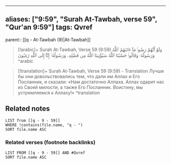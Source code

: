 
---
aliases: ["9:59", "Surah At-Tawbah, verse 59", "Qur'an 9:59"]
tags: Qvref
---

parent:: [[q - At-Tawbah (9)|At-Tawbah]]

> [!arabic]+ Surah At-Tawbah, Verse 59 (9:59)
> <span class="quran-arabic">وَلَوْ أَنَّهُمْ رَضُوا۟ مَآ ءَاتَىٰهُمُ ٱللَّهُ وَرَسُولُهُۥ وَقَالُوا۟ حَسْبُنَا ٱللَّهُ سَيُؤْتِينَا ٱللَّهُ مِن فَضْلِهِۦ وَرَسُولُهُۥٓ إِنَّآ إِلَى ٱللَّهِ رَٰغِبُونَ</span>
^arabic

> [!translation]+ Surah At-Tawbah, Verse 59 (9:59) - Translation
> Лучше бы они довольствовались тем, что дали им Аллах и Его Посланник, и сказали: «Нам достаточно Аллаха. Аллах одарит нас из Своей милости, а также Его Посланник. Воистину, мы устремляемся к Аллаху!»
^translation



## Related notes
```dataview
LIST from [[q - 9 - 59]]
WHERE !contains(file.name, "q - ")
SORT file.name ASC
```

### Related verses (footnote backlinks)
```dataview
LIST FROM [[q - 9 - 59]] AND #Qvref
SORT file.name ASC
```

